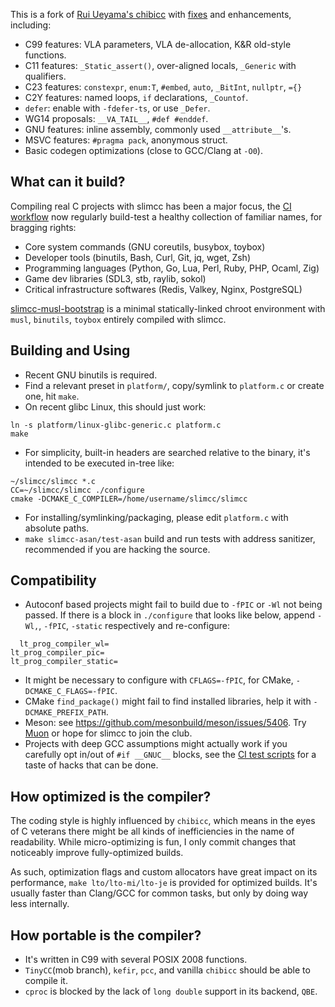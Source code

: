 This is a fork of [Rui Ueyama's chibicc](https://github.com/rui314/chibicc) with [fixes](https://github.com/fuhsnn/slimcc/issues?q=is%3Aissue+is%3Aclosed+label%3Aupstream-chibicc) and enhancements, including:
 - C99 features: VLA parameters, VLA de-allocation, K&R old-style functions.
 - C11 features: `_Static_assert()`, over-aligned locals, `_Generic` with qualifiers.
 - C23 features: `constexpr`, `enum:T`, `#embed`, `auto`, `_BitInt`, `nullptr`, `={}`
 - C2Y features: named loops, `if` declarations, `_Countof`.
 - `defer`: enable with `-fdefer-ts`, or use `_Defer`.
 - WG14 proposals:  `__VA_TAIL__`, `#def #enddef`.
 - GNU features: inline assembly, commonly used `__attribute__`'s.
 - MSVC features: `#pragma pack`, anonymous struct.
 - Basic codegen optimizations (close to GCC/Clang at `-O0`).

## What can it build?
Compiling real C projects with slimcc has been a major focus, the [CI workflow](https://github.com/fuhsnn/slimcc/blob/main/.github/workflows/linux_thirdparty.yml) now regularly build-test a healthy collection of familiar names, for bragging rights:
 - Core system commands (GNU coreutils, busybox, toybox)
 - Developer tools (binutils, Bash, Curl, Git, jq, wget, Zsh)
 - Programming languages (Python, Go, Lua, Perl, Ruby, PHP, Ocaml, Zig)
 - Game dev libraries (SDL3, stb, raylib, sokol)
 - Critical infrastructure softwares (Redis, Valkey, Nginx, PostgreSQL)

[slimcc-musl-bootstrap](https://github.com/fuhsnn/slimcc-musl-bootstrap) is a minimal statically-linked chroot environment with `musl`, `binutils`, `toybox` entirely compiled with slimcc.

## Building and Using
 - Recent GNU binutils is required.
 - Find a relevant preset in `platform/`, copy/symlink to `platform.c` or create one, hit `make`.
 - On recent glibc Linux, this should just work:
 ```
 ln -s platform/linux-glibc-generic.c platform.c
 make
 ```
 - For simplicity, built-in headers are searched relative to the binary, it's intended to be executed in-tree like:
 ```
 ~/slimcc/slimcc *.c
 CC=~/slimcc/slimcc ./configure
 cmake -DCMAKE_C_COMPILER=/home/username/slimcc/slimcc
 ```
 - For installing/symlinking/packaging, please edit `platform.c` with absolute paths.
 - `make slimcc-asan/test-asan` build and run tests with address sanitizer, recommended if you are hacking the source.

## Compatibility
 - Autoconf based projects might fail to build due to `-fPIC` or `-Wl` not being passed. If there is a block in `./configure` that looks like below, append `-Wl,`, `-fPIC`, `-static` respectively and re-configure: 
```
  lt_prog_compiler_wl=
lt_prog_compiler_pic=
lt_prog_compiler_static=
```
 - It might be necessary to configure with `CFLAGS=-fPIC`, for CMake, `-DCMAKE_C_FLAGS=-fPIC`.
 - CMake `find_package()` might fail to find installed libraries, help it with `-DCMAKE_PREFIX_PATH`.
 - Meson: see https://github.com/mesonbuild/meson/issues/5406. Try [Muon](https://github.com/muon-build/muon) or hope for slimcc to join the club.
 - Projects with deep GCC assumptions might actually work if you carefully opt in/out of `#if __GNUC__` blocks, see the [CI test scripts](https://github.com/fuhsnn/slimcc/blob/main/scripts/linux_thirdparty.bash) for a taste of hacks that can be done.

## How optimized is the compiler?
The coding style is highly influenced by `chibicc`, which means in the eyes of C veterans there might be all kinds of inefficiencies in the name of readability. While micro-optimizing is fun, I only commit changes that noticeably improve fully-optimized builds.

As such, optimization flags and custom allocators have great impact on its performance, `make lto/lto-mi/lto-je` is provided for optimized builds. It's usually faster than Clang/GCC for common tasks, but only by doing way less internally.

## How portable is the compiler?
 - It's written in C99 with several POSIX 2008 functions.
 - `TinyCC`(mob branch), `kefir`, `pcc`, and vanilla `chibicc` should be able to compile it.
 - `cproc` is blocked by the lack of `long double` support in its backend, `QBE`.

